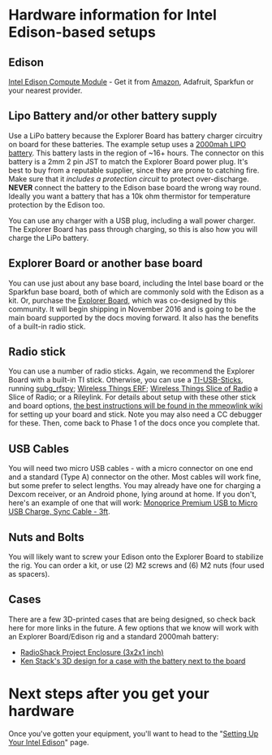 # Hardware information for Intel Edison-based setups

## Edison 

[Intel Edison Compute Module](http://www.intel.com/content/www/us/en/do-it-yourself/edison.html) - Get it from [Amazon](http://www.amazon.com/gp/product/B00PTVSVI8?dpID=51yqQB46DIL&dpSrc=sims&preST=_SL500_SR135%2C135_&refRID=6AE996400627CC0KPY52&ref_=pd_rhf_se_s_cp_2), Adafruit, Sparkfun or your nearest provider.

## Lipo Battery and/or other battery supply

Use a LiPo battery because the Explorer Board has battery charger circuitry on board for these batteries. The example setup uses a [2000mah LIPO battery](http://www.robotshop.com/en/37v-2000mah-5c-lipo-battery.html). This battery lasts in the region of ~16+ hours. The connector on this battery is a 2mm 2 pin JST to match the Explorer Board power plug. It's best to buy from a reputable supplier, since they are prone to catching fire. Make sure that it *includes a protection circuit* to protect over-discharge. **NEVER** connect the battery to the Edison base board the wrong way round. Ideally you want a battery that has a 10k ohm thermistor for temperature protection by the Edison too.

You can use any charger with a USB plug, including a wall power charger. The Explorer Board has pass through charging, so this is also how you will charge the LiPo battery.

## Explorer Board or another base board 

You can use just about any base board, including the Intel base board or the Sparkfun base board, both of which are commonly sold with the Edison as a kit. Or, purchase the [Explorer Board](https://enhanced-radio-devices.myshopify.com/products/900mhz-explorer-block-pre-order), which was co-designed by this community. It will begin shipping in November 2016 and is going to be the main board supported by the docs moving forward. It also has the benefits of a built-in radio stick.

## Radio stick

You can use a number of radio sticks. Again, we recommend the Explorer Board with a built-in TI stick. Otherwise, you can use a [TI-USB-Sticks](http://www.ti.com/tool/cc1111emk868-915), running [subg_rfspy](https://github.com/ps2/subg_rfspy); [Wireless Things ERF](https://www.wirelessthings.net/erf-0-1-pin-spaced-radio-module); [Wireless Things Slice of Radio](https://www.wirelessthings.net/slice-of-radio-wireless-rf-transciever-for-the-raspberry-pi) a Slice of Radio; or a Rileylink. For details about setup with these other stick and board options, [the best instructions will be found in the mmeowlink wiki](https://github.com/oskarpearson/mmeowlink/wiki) for setting up your board and stick. Note you may also need a CC debugger for these. Then, come back to Phase 1 of the docs once you complete that.

## USB Cables

You will need two micro USB cables - with a micro connector on one end and a standard (Type A) connector on the other. Most cables will work fine, but some prefer to select lengths. You may already have one for charging a Dexcom receiver, or an Android phone, lying around at home. If you don't, here's an example of one that will work: [Monoprice Premium USB to Micro USB Charge, Sync Cable - 3ft](http://www.monoprice.com/Product?c_id=103&cp_id=10303&cs_id=1030307&p_id=9763&seq=1&format=2).

## Nuts and Bolts

You will likely want to screw your Edison onto the Explorer Board to stabilize the rig. You can order a kit, or use (2) M2 screws and (6) M2 nuts (four used as spacers).

## Cases

There are a few 3D-printed cases that are being designed, so check back here for more links in the future. A few options that we know will work with an Explorer Board/Edison rig and a standard 2000mah battery:
* [RadioShack Project Enclosure (3x2x1 inch)](https://www.radioshack.com/products/radioshack-project-enclosure-3x2x1?utm_medium=cpc&utm_source=googlepla&variant=20332262405&gclid=Cj0KEQiA-MPCBRCZ0q23tPGm6_8BEiQAgw_bAkpDZCXfIgbEw8bq76VHtV5mLwR2kHKfJrsGsF3uqqgaAtxP8P8HAQ) 
* [Ken Stack's 3D design for a case with the battery next to the board](https://github.com/Perceptus/explorer_board_case) 

# Next steps after you get your hardware

Once you've gotten your equipment, you'll want to head to the "[Setting Up Your Intel Edison](https://github.com/openaps/docs/blob/dev/docs/docs/walkthrough/phase-0/setup-edison.md)" page.
